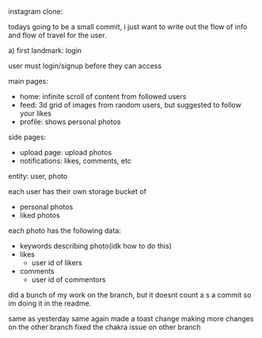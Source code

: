 instagram clone:

todays going to be a small commit, i just want to write out the flow of info and flow of travel for the user.

a) first landmark: login

user must login/signup before they can access

main pages:

- home: infinite scroll of content from followed users
- feed: 3d grid of images from random users, but suggested to follow your likes
- profile: shows personal photos

side pages:

- upload page: upload photos
- notifications: likes, comments, etc

entity: user, photo

each user has their own storage bucket of

- personal photos
- liked photos

each photo has the following data:

- keywords describing photo(idk how to do this)
- likes
  - user id of likers
- comments
  - user id of commentors

did a bunch of my work on the branch, but it doesnt count a s a commit so im doing it in the readme.

same as yesterday
same again
made a toast change
making more changes on the other branch
fixed the chakra issue on other branch
